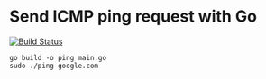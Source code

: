 # Send ICMP ping request with Go

[![Build Status](https://travis-ci.org/abowloflrf/go-ping.svg?branch=master)](https://travis-ci.org/abowloflrf/go-ping)

```
go build -o ping main.go
sudo ./ping google.com
```
